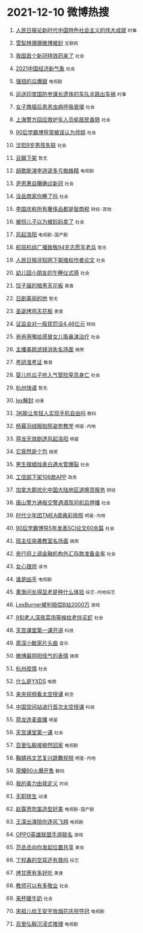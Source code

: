 # 2021-12-10 微博热搜 
1. [人民日报论新时代中国特色社会主义的伟大成就](https://m.weibo.cn/search?containerid=100103type%3D1%26t%3D10%26q%3D%23%E4%BA%BA%E6%B0%91%E6%97%A5%E6%8A%A5%E8%AE%BA%E6%96%B0%E6%97%B6%E4%BB%A3%E4%B8%AD%E5%9B%BD%E7%89%B9%E8%89%B2%E7%A4%BE%E4%BC%9A%E4%B8%BB%E4%B9%89%E7%9A%84%E4%BC%9F%E5%A4%A7%E6%88%90%E5%B0%B1%23&isnewpage=1&extparam=seat%3D1%26pos%3D0%26dgr%3D0%26c_type%3D51%26filter_type%3Drealtimehot%26cate%3D10103%26display_time%3D1639084264%26pre_seqid%3D1639084264053027460301&luicode=10000011&lfid=106003type%3D25%26t%3D3%26disable_hot%3D1%26filter_type%3Drealtimehot) `时事` 

2. [雪梨林珊珊微博被封](https://m.weibo.cn/search?containerid=100103type%3D1%26t%3D10%26q%3D%23%E9%9B%AA%E6%A2%A8%E6%9E%97%E7%8F%8A%E7%8F%8A%E5%BE%AE%E5%8D%9A%E8%A2%AB%E5%B0%81%23&isnewpage=1&extparam=seat%3D1%26filter_type%3Drealtimehot%26dgr%3D0%26cate%3D0%26pos%3D0%26realpos%3D1%26flag%3D0%26c_type%3D31%26display_time%3D1639084264%26pre_seqid%3D1639084264053027460301&luicode=10000011&lfid=106003type%3D25%26t%3D3%26disable_hot%3D1%26filter_type%3Drealtimehot) `互联网` 

3. [我国首个新冠特效药来了](https://m.weibo.cn/search?containerid=100103type%3D1%26t%3D10%26q%3D%23%E6%88%91%E5%9B%BD%E9%A6%96%E4%B8%AA%E6%96%B0%E5%86%A0%E7%89%B9%E6%95%88%E8%8D%AF%E6%9D%A5%E4%BA%86%23&isnewpage=1&extparam=seat%3D1%26filter_type%3Drealtimehot%26dgr%3D0%26cate%3D0%26pos%3D1%26realpos%3D2%26flag%3D0%26c_type%3D31%26display_time%3D1639084264%26pre_seqid%3D1639084264053027460301&luicode=10000011&lfid=106003type%3D25%26t%3D3%26disable_hot%3D1%26filter_type%3Drealtimehot) `社会` 

4. [2021中国经济新气象](https://m.weibo.cn/search?containerid=100103type%3D1%26t%3D10%26q%3D%232021%E4%B8%AD%E5%9B%BD%E7%BB%8F%E6%B5%8E%E6%96%B0%E6%B0%94%E8%B1%A1%23&isnewpage=1&extparam=seat%3D1%26filter_type%3Drealtimehot%26dgr%3D0%26cate%3D0%26pos%3D2%26realpos%3D3%26flag%3D0%26c_type%3D31%26display_time%3D1639084264%26pre_seqid%3D1639084264053027460301&luicode=10000011&lfid=106003type%3D25%26t%3D3%26disable_hot%3D1%26filter_type%3Drealtimehot) `社会` 

5. [强扭的瓜爆甜](https://m.weibo.cn/search?containerid=100103type%3D1%26t%3D10%26q%3D%23%E5%BC%BA%E6%89%AD%E7%9A%84%E7%93%9C%E7%88%86%E7%94%9C%23&isnewpage=1&extparam=seat%3D1%26filter_type%3Drealtimehot%26dgr%3D0%26cate%3D0%26pos%3D3%26realpos%3D4%26flag%3D256%26c_type%3D31%26display_time%3D1639084264%26pre_seqid%3D1639084264053027460301&luicode=10000011&lfid=106003type%3D25%26t%3D3%26disable_hot%3D1%26filter_type%3Drealtimehot) `电视剧` 

6. [运送印度国防参谋长遗体的车队半路出车祸](https://m.weibo.cn/search?containerid=100103type%3D1%26t%3D10%26q%3D%23%E8%BF%90%E9%80%81%E5%8D%B0%E5%BA%A6%E5%9B%BD%E9%98%B2%E5%8F%82%E8%B0%8B%E9%95%BF%E9%81%97%E4%BD%93%E7%9A%84%E8%BD%A6%E9%98%9F%E5%8D%8A%E8%B7%AF%E5%87%BA%E8%BD%A6%E7%A5%B8%23&isnewpage=1&extparam=seat%3D1%26filter_type%3Drealtimehot%26dgr%3D0%26cate%3D0%26pos%3D4%26realpos%3D5%26flag%3D0%26c_type%3D31%26display_time%3D1639084264%26pre_seqid%3D1639084264053027460301&luicode=10000011&lfid=106003type%3D25%26t%3D3%26disable_hot%3D1%26filter_type%3Drealtimehot) `时事` 

7. [女子撸猫后患恙虫病呼吸衰竭](https://m.weibo.cn/search?containerid=100103type%3D1%26t%3D10%26q%3D%23%E5%A5%B3%E5%AD%90%E6%92%B8%E7%8C%AB%E5%90%8E%E6%82%A3%E6%81%99%E8%99%AB%E7%97%85%E5%91%BC%E5%90%B8%E8%A1%B0%E7%AB%AD%23&isnewpage=1&extparam=seat%3D1%26filter_type%3Drealtimehot%26dgr%3D0%26cate%3D0%26pos%3D5%26realpos%3D6%26flag%3D0%26c_type%3D31%26display_time%3D1639084264%26pre_seqid%3D1639084264053027460301&luicode=10000011&lfid=106003type%3D25%26t%3D3%26disable_hot%3D1%26filter_type%3Drealtimehot) `社会` 

8. [上海警方回应救护车人员偷居民香肠](https://m.weibo.cn/search?containerid=100103type%3D1%26t%3D10%26q%3D%23%E4%B8%8A%E6%B5%B7%E8%AD%A6%E6%96%B9%E5%9B%9E%E5%BA%94%E6%95%91%E6%8A%A4%E8%BD%A6%E4%BA%BA%E5%91%98%E5%81%B7%E5%B1%85%E6%B0%91%E9%A6%99%E8%82%A0%23&isnewpage=1&extparam=seat%3D1%26filter_type%3Drealtimehot%26dgr%3D0%26cate%3D0%26pos%3D6%26realpos%3D7%26flag%3D0%26c_type%3D31%26display_time%3D1639084264%26pre_seqid%3D1639084264053027460301&luicode=10000011&lfid=106003type%3D25%26t%3D3%26disable_hot%3D1%26filter_type%3Drealtimehot) `社会` 

9. [90后学霸博导常被误认为师姐](https://m.weibo.cn/search?containerid=100103type%3D1%26t%3D10%26q%3D%2390%E5%90%8E%E5%AD%A6%E9%9C%B8%E5%8D%9A%E5%AF%BC%E5%B8%B8%E8%A2%AB%E8%AF%AF%E8%AE%A4%E4%B8%BA%E5%B8%88%E5%A7%90%23&isnewpage=1&extparam=seat%3D1%26filter_type%3Drealtimehot%26dgr%3D0%26cate%3D0%26pos%3D7%26realpos%3D8%26flag%3D0%26c_type%3D31%26display_time%3D1639084264%26pre_seqid%3D1639084264053027460301&luicode=10000011&lfid=106003type%3D25%26t%3D3%26disable_hot%3D1%26filter_type%3Drealtimehot) `社会` 

10. [沈阳9岁男孩失联](https://m.weibo.cn/search?containerid=100103type%3D1%26t%3D10%26q%3D%23%E6%B2%88%E9%98%B39%E5%B2%81%E7%94%B7%E5%AD%A9%E5%A4%B1%E8%81%94%23&isnewpage=1&extparam=seat%3D1%26filter_type%3Drealtimehot%26dgr%3D0%26cate%3D0%26pos%3D8%26realpos%3D9%26flag%3D0%26c_type%3D31%26display_time%3D1639084264%26pre_seqid%3D1639084264053027460301&luicode=10000011&lfid=106003type%3D25%26t%3D3%26disable_hot%3D1%26filter_type%3Drealtimehot) `社会` 

11. [豆瓣下架](https://m.weibo.cn/search?containerid=100103type%3D1%26t%3D10%26q%3D%E8%B1%86%E7%93%A3%E4%B8%8B%E6%9E%B6&isnewpage=1&extparam=seat%3D1%26filter_type%3Drealtimehot%26dgr%3D0%26cate%3D0%26pos%3D9%26realpos%3D10%26flag%3D2%26c_type%3D31%26display_time%3D1639084264%26pre_seqid%3D1639084264053027460301&luicode=10000011&lfid=106003type%3D25%26t%3D3%26disable_hot%3D1%26filter_type%3Drealtimehot) `暂无` 

12. [胡歌能演李逍遥多亏蜘蛛精](https://m.weibo.cn/search?containerid=100103type%3D1%26t%3D10%26q%3D%23%E8%83%A1%E6%AD%8C%E8%83%BD%E6%BC%94%E6%9D%8E%E9%80%8D%E9%81%A5%E5%A4%9A%E4%BA%8F%E8%9C%98%E8%9B%9B%E7%B2%BE%23&isnewpage=1&extparam=seat%3D1%26filter_type%3Drealtimehot%26dgr%3D0%26cate%3D0%26pos%3D10%26realpos%3D11%26flag%3D1024%26c_type%3D31%26display_time%3D1639084264%26pre_seqid%3D1639084264053027460301&luicode=10000011&lfid=106003type%3D25%26t%3D3%26disable_hot%3D1%26filter_type%3Drealtimehot) `电视剧` 

13. [尹恩惠自曝确诊新冠](https://m.weibo.cn/search?containerid=100103type%3D1%26t%3D10%26q%3D%23%E5%B0%B9%E6%81%A9%E6%83%A0%E8%87%AA%E6%9B%9D%E7%A1%AE%E8%AF%8A%E6%96%B0%E5%86%A0%23&isnewpage=1&extparam=seat%3D1%26filter_type%3Drealtimehot%26dgr%3D0%26cate%3D0%26pos%3D11%26realpos%3D12%26flag%3D0%26c_type%3D31%26display_time%3D1639084264%26pre_seqid%3D1639084264053027460301&luicode=10000011&lfid=106003type%3D25%26t%3D3%26disable_hot%3D1%26filter_type%3Drealtimehot) `社会` 

14. [没品商家你睡了吗](https://m.weibo.cn/search?containerid=100103type%3D1%26t%3D10%26q%3D%23%E6%B2%A1%E5%93%81%E5%95%86%E5%AE%B6%E4%BD%A0%E7%9D%A1%E4%BA%86%E5%90%97%23&isnewpage=1&extparam=seat%3D1%26filter_type%3Drealtimehot%26dgr%3D0%26cate%3D0%26pos%3D12%26realpos%3D13%26flag%3D0%26c_type%3D31%26display_time%3D1639084264%26pre_seqid%3D1639084264053027460301&luicode=10000011&lfid=106003type%3D25%26t%3D3%26disable_hot%3D1%26filter_type%3Drealtimehot) `社会` 

15. [李国庆称所有奢侈品都是智商税](https://m.weibo.cn/search?containerid=100103type%3D1%26t%3D10%26q%3D%23%E6%9D%8E%E5%9B%BD%E5%BA%86%E7%A7%B0%E6%89%80%E6%9C%89%E5%A5%A2%E4%BE%88%E5%93%81%E9%83%BD%E6%98%AF%E6%99%BA%E5%95%86%E7%A8%8E%23&isnewpage=1&extparam=seat%3D1%26filter_type%3Drealtimehot%26dgr%3D0%26cate%3D0%26pos%3D13%26realpos%3D14%26flag%3D0%26c_type%3D31%26display_time%3D1639084264%26pre_seqid%3D1639084264053027460301&luicode=10000011&lfid=106003type%3D25%26t%3D3%26disable_hot%3D1%26filter_type%3Drealtimehot) `财经-其他` 

16. [被拐儿子以为被妈妈卖了](https://m.weibo.cn/search?containerid=100103type%3D1%26t%3D10%26q%3D%23%E8%A2%AB%E6%8B%90%E5%84%BF%E5%AD%90%E4%BB%A5%E4%B8%BA%E8%A2%AB%E5%A6%88%E5%A6%88%E5%8D%96%E4%BA%86%23&isnewpage=1&extparam=seat%3D1%26filter_type%3Drealtimehot%26dgr%3D0%26cate%3D0%26pos%3D14%26realpos%3D15%26flag%3D0%26c_type%3D31%26display_time%3D1639084264%26pre_seqid%3D1639084264053027460301&luicode=10000011&lfid=106003type%3D25%26t%3D3%26disable_hot%3D1%26filter_type%3Drealtimehot) `社会` 

17. [风起洛阳](https://m.weibo.cn/search?containerid=100103type%3D1%26t%3D10%26q%3D%E9%A3%8E%E8%B5%B7%E6%B4%9B%E9%98%B3&isnewpage=1&extparam=seat%3D1%26filter_type%3Drealtimehot%26dgr%3D0%26cate%3D0%26pos%3D15%26realpos%3D16%26flag%3D256%26c_type%3D31%26display_time%3D1639084264%26pre_seqid%3D1639084264053027460301&luicode=10000011&lfid=106003type%3D25%26t%3D3%26disable_hot%3D1%26filter_type%3Drealtimehot) `电视剧-国产剧` 

18. [航班机组广播致敬94岁志愿军老兵](https://m.weibo.cn/search?containerid=100103type%3D1%26t%3D10%26q%3D%23%E8%88%AA%E7%8F%AD%E6%9C%BA%E7%BB%84%E5%B9%BF%E6%92%AD%E8%87%B4%E6%95%AC94%E5%B2%81%E5%BF%97%E6%84%BF%E5%86%9B%E8%80%81%E5%85%B5%23&isnewpage=1&extparam=seat%3D1%26filter_type%3Drealtimehot%26dgr%3D0%26cate%3D0%26pos%3D16%26realpos%3D17%26flag%3D0%26c_type%3D31%26display_time%3D1639084264%26pre_seqid%3D1639084264053027460301&luicode=10000011&lfid=106003type%3D25%26t%3D3%26disable_hot%3D1%26filter_type%3Drealtimehot) `暂无` 

19. [人民日报评知网下架维权作者论文](https://m.weibo.cn/search?containerid=100103type%3D1%26t%3D10%26q%3D%23%E4%BA%BA%E6%B0%91%E6%97%A5%E6%8A%A5%E8%AF%84%E7%9F%A5%E7%BD%91%E4%B8%8B%E6%9E%B6%E7%BB%B4%E6%9D%83%E4%BD%9C%E8%80%85%E8%AE%BA%E6%96%87%23&isnewpage=1&extparam=seat%3D1%26filter_type%3Drealtimehot%26dgr%3D0%26cate%3D0%26pos%3D17%26realpos%3D18%26flag%3D0%26c_type%3D31%26display_time%3D1639084264%26pre_seqid%3D1639084264053027460301&luicode=10000011&lfid=106003type%3D25%26t%3D3%26disable_hot%3D1%26filter_type%3Drealtimehot) `社会` 

20. [幼儿园小朋友的午睡仪式感](https://m.weibo.cn/search?containerid=100103type%3D1%26t%3D10%26q%3D%23%E5%B9%BC%E5%84%BF%E5%9B%AD%E5%B0%8F%E6%9C%8B%E5%8F%8B%E7%9A%84%E5%8D%88%E7%9D%A1%E4%BB%AA%E5%BC%8F%E6%84%9F%23&isnewpage=1&extparam=seat%3D1%26filter_type%3Drealtimehot%26dgr%3D0%26cate%3D0%26pos%3D18%26realpos%3D19%26flag%3D0%26c_type%3D31%26display_time%3D1639084264%26pre_seqid%3D1639084264053027460301&luicode=10000011&lfid=106003type%3D25%26t%3D3%26disable_hot%3D1%26filter_type%3Drealtimehot) `社会` 

21. [饺子届的暗黑天花板](https://m.weibo.cn/search?containerid=100103type%3D1%26t%3D10%26q%3D%23%E9%A5%BA%E5%AD%90%E5%B1%8A%E7%9A%84%E6%9A%97%E9%BB%91%E5%A4%A9%E8%8A%B1%E6%9D%BF%23&isnewpage=1&extparam=seat%3D1%26filter_type%3Drealtimehot%26dgr%3D0%26cate%3D0%26pos%3D19%26realpos%3D20%26flag%3D0%26c_type%3D31%26display_time%3D1639084264%26pre_seqid%3D1639084264053027460301&luicode=10000011&lfid=106003type%3D25%26t%3D3%26disable_hot%3D1%26filter_type%3Drealtimehot) `美食` 

22. [日剧美丽的他](https://m.weibo.cn/search?containerid=100103type%3D1%26t%3D10%26q%3D%23%E6%97%A5%E5%89%A7%E7%BE%8E%E4%B8%BD%E7%9A%84%E4%BB%96%23&isnewpage=1&extparam=seat%3D1%26filter_type%3Drealtimehot%26dgr%3D0%26cate%3D0%26pos%3D20%26realpos%3D21%26flag%3D256%26c_type%3D31%26display_time%3D1639084264%26pre_seqid%3D1639084264053027460301&luicode=10000011&lfid=106003type%3D25%26t%3D3%26disable_hot%3D1%26filter_type%3Drealtimehot) `暂无` 

23. [圣诞烤鸡天花板](https://m.weibo.cn/search?containerid=100103type%3D1%26t%3D10%26q%3D%23%E5%9C%A3%E8%AF%9E%E7%83%A4%E9%B8%A1%E5%A4%A9%E8%8A%B1%E6%9D%BF%23&isnewpage=1&extparam=seat%3D1%26filter_type%3Drealtimehot%26dgr%3D0%26cate%3D0%26pos%3D21%26realpos%3D22%26flag%3D1%26c_type%3D31%26display_time%3D1639084264%26pre_seqid%3D1639084264053027460301&luicode=10000011&lfid=106003type%3D25%26t%3D3%26disable_hot%3D1%26filter_type%3Drealtimehot) `美食` 

24. [证监会对一股民罚没4.46亿元](https://m.weibo.cn/search?containerid=100103type%3D1%26t%3D10%26q%3D%23%E8%AF%81%E7%9B%91%E4%BC%9A%E5%AF%B9%E4%B8%80%E8%82%A1%E6%B0%91%E7%BD%9A%E6%B2%A14.46%E4%BA%BF%E5%85%83%23&isnewpage=1&extparam=seat%3D1%26filter_type%3Drealtimehot%26dgr%3D0%26cate%3D0%26pos%3D22%26realpos%3D23%26flag%3D0%26c_type%3D31%26display_time%3D1639084264%26pre_seqid%3D1639084264053027460301&luicode=10000011&lfid=106003type%3D25%26t%3D3%26disable_hot%3D1%26filter_type%3Drealtimehot) `财经` 

25. [爸爸用嘴给感冒女儿吸鼻涕治疗](https://m.weibo.cn/search?containerid=100103type%3D1%26t%3D10%26q%3D%23%E7%88%B8%E7%88%B8%E7%94%A8%E5%98%B4%E7%BB%99%E6%84%9F%E5%86%92%E5%A5%B3%E5%84%BF%E5%90%B8%E9%BC%BB%E6%B6%95%E6%B2%BB%E7%96%97%23&isnewpage=1&extparam=seat%3D1%26filter_type%3Drealtimehot%26dgr%3D0%26cate%3D0%26pos%3D23%26realpos%3D24%26flag%3D0%26c_type%3D31%26display_time%3D1639084264%26pre_seqid%3D1639084264053027460301&luicode=10000011&lfid=106003type%3D25%26t%3D3%26disable_hot%3D1%26filter_type%3Drealtimehot) `社会` 

26. [主播美颜滤镜消失名场面](https://m.weibo.cn/search?containerid=100103type%3D1%26t%3D10%26q%3D%23%E4%B8%BB%E6%92%AD%E7%BE%8E%E9%A2%9C%E6%BB%A4%E9%95%9C%E6%B6%88%E5%A4%B1%E5%90%8D%E5%9C%BA%E9%9D%A2%23&isnewpage=1&extparam=seat%3D1%26filter_type%3Drealtimehot%26dgr%3D0%26cate%3D0%26pos%3D24%26realpos%3D25%26flag%3D0%26c_type%3D31%26display_time%3D1639084264%26pre_seqid%3D1639084264053027460301&luicode=10000011&lfid=106003type%3D25%26t%3D3%26disable_hot%3D1%26filter_type%3Drealtimehot) `搞笑` 

27. [考研准考证](https://m.weibo.cn/search?containerid=100103type%3D1%26t%3D10%26q%3D%23%E8%80%83%E7%A0%94%E5%87%86%E8%80%83%E8%AF%81%23&isnewpage=1&extparam=seat%3D1%26filter_type%3Drealtimehot%26dgr%3D0%26cate%3D0%26pos%3D25%26realpos%3D26%26flag%3D0%26c_type%3D31%26display_time%3D1639084264%26pre_seqid%3D1639084264053027460301&luicode=10000011&lfid=106003type%3D25%26t%3D3%26disable_hot%3D1%26filter_type%3Drealtimehot) `教育` 

28. [婴儿吃瓜子呛入气管险窒息身亡](https://m.weibo.cn/search?containerid=100103type%3D1%26t%3D10%26q%3D%23%E5%A9%B4%E5%84%BF%E5%90%83%E7%93%9C%E5%AD%90%E5%91%9B%E5%85%A5%E6%B0%94%E7%AE%A1%E9%99%A9%E7%AA%92%E6%81%AF%E8%BA%AB%E4%BA%A1%23&isnewpage=1&extparam=seat%3D1%26filter_type%3Drealtimehot%26dgr%3D0%26cate%3D0%26pos%3D26%26realpos%3D27%26flag%3D0%26c_type%3D31%26display_time%3D1639084264%26pre_seqid%3D1639084264053027460301&luicode=10000011&lfid=106003type%3D25%26t%3D3%26disable_hot%3D1%26filter_type%3Drealtimehot) `社会` 

29. [杭州快递](https://m.weibo.cn/search?containerid=100103type%3D1%26t%3D10%26q%3D%E6%9D%AD%E5%B7%9E%E5%BF%AB%E9%80%92&isnewpage=1&extparam=seat%3D1%26filter_type%3Drealtimehot%26dgr%3D0%26cate%3D0%26pos%3D27%26realpos%3D28%26flag%3D0%26c_type%3D31%26display_time%3D1639084264%26pre_seqid%3D1639084264053027460301&luicode=10000011&lfid=106003type%3D25%26t%3D3%26disable_hot%3D1%26filter_type%3Drealtimehot) `暂无` 

30. [lex解封](https://m.weibo.cn/search?containerid=100103type%3D1%26t%3D10%26q%3D%23lex%E8%A7%A3%E5%B0%81%23&isnewpage=1&extparam=seat%3D1%26filter_type%3Drealtimehot%26dgr%3D0%26cate%3D0%26pos%3D28%26realpos%3D29%26flag%3D0%26c_type%3D31%26display_time%3D1639084264%26pre_seqid%3D1639084264053027460301&luicode=10000011&lfid=106003type%3D25%26t%3D3%26disable_hot%3D1%26filter_type%3Drealtimehot) `动漫` 

31. [3K能让年轻人实现手机自由吗](https://m.weibo.cn/search?containerid=100103type%3D1%26t%3D10%26q%3D%233K%E8%83%BD%E8%AE%A9%E5%B9%B4%E8%BD%BB%E4%BA%BA%E5%AE%9E%E7%8E%B0%E6%89%8B%E6%9C%BA%E8%87%AA%E7%94%B1%E5%90%97%23&isnewpage=1&extparam=seat%3D1%26filter_type%3Drealtimehot%26dgr%3D0%26cate%3D0%26pos%3D29%26realpos%3D30%26flag%3D0%26c_type%3D31%26display_time%3D1639084264%26pre_seqid%3D1639084264053027460301&luicode=10000011&lfid=106003type%3D25%26t%3D3%26disable_hot%3D1%26filter_type%3Drealtimehot) `数码` 

32. [杨幂羽绒服拍照姿势教学](https://m.weibo.cn/search?containerid=100103type%3D1%26t%3D10%26q%3D%23%E6%9D%A8%E5%B9%82%E7%BE%BD%E7%BB%92%E6%9C%8D%E6%8B%8D%E7%85%A7%E5%A7%BF%E5%8A%BF%E6%95%99%E5%AD%A6%23&isnewpage=1&extparam=seat%3D1%26filter_type%3Drealtimehot%26dgr%3D0%26cate%3D0%26pos%3D30%26realpos%3D31%26flag%3D0%26c_type%3D31%26display_time%3D1639084264%26pre_seqid%3D1639084264053027460301&luicode=10000011&lfid=106003type%3D25%26t%3D3%26disable_hot%3D1%26filter_type%3Drealtimehot) `明星-内地` 

33. [蒋龙无效剧透风起洛阳](https://m.weibo.cn/search?containerid=100103type%3D1%26t%3D10%26q%3D%23%E8%92%8B%E9%BE%99%E6%97%A0%E6%95%88%E5%89%A7%E9%80%8F%E9%A3%8E%E8%B5%B7%E6%B4%9B%E9%98%B3%23&isnewpage=1&extparam=seat%3D1%26filter_type%3Drealtimehot%26dgr%3D0%26cate%3D0%26pos%3D31%26realpos%3D32%26flag%3D256%26c_type%3D31%26display_time%3D1639084264%26pre_seqid%3D1639084264053027460301&luicode=10000011&lfid=106003type%3D25%26t%3D3%26disable_hot%3D1%26filter_type%3Drealtimehot) `明星` 

34. [它竟然是个包](https://m.weibo.cn/search?containerid=100103type%3D1%26t%3D10%26q%3D%23%E5%AE%83%E7%AB%9F%E7%84%B6%E6%98%AF%E4%B8%AA%E5%8C%85%23&isnewpage=1&extparam=seat%3D1%26filter_type%3Drealtimehot%26dgr%3D0%26cate%3D0%26pos%3D32%26realpos%3D33%26flag%3D0%26c_type%3D31%26display_time%3D1639084264%26pre_seqid%3D1639084264053027460301&luicode=10000011&lfid=106003type%3D25%26t%3D3%26disable_hot%3D1%26filter_type%3Drealtimehot) `搞笑` 

35. [男生摆蜡烛表白遇水管爆裂](https://m.weibo.cn/search?containerid=100103type%3D1%26t%3D10%26q%3D%23%E7%94%B7%E7%94%9F%E6%91%86%E8%9C%A1%E7%83%9B%E8%A1%A8%E7%99%BD%E9%81%87%E6%B0%B4%E7%AE%A1%E7%88%86%E8%A3%82%23&isnewpage=1&extparam=seat%3D1%26filter_type%3Drealtimehot%26dgr%3D0%26cate%3D0%26pos%3D33%26realpos%3D34%26flag%3D0%26c_type%3D31%26display_time%3D1639084264%26pre_seqid%3D1639084264053027460301&luicode=10000011&lfid=106003type%3D25%26t%3D3%26disable_hot%3D1%26filter_type%3Drealtimehot) `社会` 

36. [工信部下架106款APP](https://m.weibo.cn/search?containerid=100103type%3D1%26t%3D10%26q%3D%23%E5%B7%A5%E4%BF%A1%E9%83%A8%E4%B8%8B%E6%9E%B6106%E6%AC%BEAPP%23&isnewpage=1&extparam=seat%3D1%26filter_type%3Drealtimehot%26dgr%3D0%26cate%3D0%26pos%3D34%26realpos%3D35%26flag%3D0%26c_type%3D31%26display_time%3D1639084264%26pre_seqid%3D1639084264053027460301&luicode=10000011&lfid=106003type%3D25%26t%3D3%26disable_hot%3D1%26filter_type%3Drealtimehot) `政务` 

37. [加拿大鹅优化中国大陆地区退换货服务](https://m.weibo.cn/search?containerid=100103type%3D1%26t%3D10%26q%3D%23%E5%8A%A0%E6%8B%BF%E5%A4%A7%E9%B9%85%E4%BC%98%E5%8C%96%E4%B8%AD%E5%9B%BD%E5%A4%A7%E9%99%86%E5%9C%B0%E5%8C%BA%E9%80%80%E6%8D%A2%E8%B4%A7%E6%9C%8D%E5%8A%A1%23&isnewpage=1&extparam=seat%3D1%26filter_type%3Drealtimehot%26dgr%3D0%26cate%3D0%26pos%3D35%26realpos%3D36%26flag%3D0%26c_type%3D31%26display_time%3D1639084264%26pre_seqid%3D1639084264053027460301&luicode=10000011&lfid=106003type%3D25%26t%3D3%26disable_hot%3D1%26filter_type%3Drealtimehot) `财经` 

38. [唐山警方通报交警遇酒驾司机后停播](https://m.weibo.cn/search?containerid=100103type%3D1%26t%3D10%26q%3D%23%E5%94%90%E5%B1%B1%E8%AD%A6%E6%96%B9%E9%80%9A%E6%8A%A5%E4%BA%A4%E8%AD%A6%E9%81%87%E9%85%92%E9%A9%BE%E5%8F%B8%E6%9C%BA%E5%90%8E%E5%81%9C%E6%92%AD%23&isnewpage=1&extparam=seat%3D1%26filter_type%3Drealtimehot%26dgr%3D0%26cate%3D0%26pos%3D36%26realpos%3D37%26flag%3D0%26c_type%3D31%26display_time%3D1639084264%26pre_seqid%3D1639084264053027460301&luicode=10000011&lfid=106003type%3D25%26t%3D3%26disable_hot%3D1%26filter_type%3Drealtimehot) `社会` 

39. [时代少年团TMEA盛典彩排照](https://m.weibo.cn/search?containerid=100103type%3D1%26t%3D10%26q%3D%23%E6%97%B6%E4%BB%A3%E5%B0%91%E5%B9%B4%E5%9B%A2TMEA%E7%9B%9B%E5%85%B8%E5%BD%A9%E6%8E%92%E7%85%A7%23&isnewpage=1&extparam=seat%3D1%26filter_type%3Drealtimehot%26dgr%3D0%26cate%3D0%26pos%3D37%26realpos%3D38%26flag%3D0%26c_type%3D31%26display_time%3D1639084264%26pre_seqid%3D1639084264053027460301&luicode=10000011&lfid=106003type%3D25%26t%3D3%26disable_hot%3D1%26filter_type%3Drealtimehot) `明星-内地` 

40. [90后学霸博导5年发表SCI论文60余篇](https://m.weibo.cn/search?containerid=100103type%3D1%26t%3D10%26q%3D%2390%E5%90%8E%E5%AD%A6%E9%9C%B8%E5%8D%9A%E5%AF%BC5%E5%B9%B4%E5%8F%91%E8%A1%A8SCI%E8%AE%BA%E6%96%8760%E4%BD%99%E7%AF%87%23&isnewpage=1&extparam=seat%3D1%26filter_type%3Drealtimehot%26dgr%3D0%26cate%3D0%26pos%3D38%26realpos%3D39%26flag%3D0%26c_type%3D31%26display_time%3D1639084264%26pre_seqid%3D1639084264053027460301&luicode=10000011&lfid=106003type%3D25%26t%3D3%26disable_hot%3D1%26filter_type%3Drealtimehot) `社会` 

41. [班主任突袭教室名场面](https://m.weibo.cn/search?containerid=100103type%3D1%26t%3D10%26q%3D%23%E7%8F%AD%E4%B8%BB%E4%BB%BB%E7%AA%81%E8%A2%AD%E6%95%99%E5%AE%A4%E5%90%8D%E5%9C%BA%E9%9D%A2%23&isnewpage=1&extparam=seat%3D1%26filter_type%3Drealtimehot%26dgr%3D0%26cate%3D0%26pos%3D39%26realpos%3D40%26flag%3D0%26c_type%3D31%26display_time%3D1639084264%26pre_seqid%3D1639084264053027460301&luicode=10000011&lfid=106003type%3D25%26t%3D3%26disable_hot%3D1%26filter_type%3Drealtimehot) `搞笑` 

42. [央行将上调金融机构外汇存款准备金率](https://m.weibo.cn/search?containerid=100103type%3D1%26t%3D10%26q%3D%23%E5%A4%AE%E8%A1%8C%E5%B0%86%E4%B8%8A%E8%B0%83%E9%87%91%E8%9E%8D%E6%9C%BA%E6%9E%84%E5%A4%96%E6%B1%87%E5%AD%98%E6%AC%BE%E5%87%86%E5%A4%87%E9%87%91%E7%8E%87%23&isnewpage=1&extparam=seat%3D1%26filter_type%3Drealtimehot%26dgr%3D0%26cate%3D0%26pos%3D40%26realpos%3D41%26flag%3D0%26c_type%3D31%26display_time%3D1639084264%26pre_seqid%3D1639084264053027460301&luicode=10000011&lfid=106003type%3D25%26t%3D3%26disable_hot%3D1%26filter_type%3Drealtimehot) `社会` 

43. [女心理师](https://m.weibo.cn/search?containerid=100103type%3D1%26t%3D10%26q%3D%E5%A5%B3%E5%BF%83%E7%90%86%E5%B8%88&isnewpage=1&extparam=seat%3D1%26filter_type%3Drealtimehot%26dgr%3D0%26cate%3D0%26pos%3D41%26realpos%3D42%26flag%3D256%26c_type%3D31%26display_time%3D1639084264%26pre_seqid%3D1639084264053027460301&luicode=10000011&lfid=106003type%3D25%26t%3D3%26disable_hot%3D1%26filter_type%3Drealtimehot) `读书` 

44. [谁是凶手](https://m.weibo.cn/search?containerid=100103type%3D1%26t%3D10%26q%3D%E8%B0%81%E6%98%AF%E5%87%B6%E6%89%8B&isnewpage=1&extparam=seat%3D1%26filter_type%3Drealtimehot%26dgr%3D0%26cate%3D0%26pos%3D42%26realpos%3D43%26flag%3D256%26c_type%3D31%26display_time%3D1639084264%26pre_seqid%3D1639084264053027460301&luicode=10000011&lfid=106003type%3D25%26t%3D3%26disable_hot%3D1%26filter_type%3Drealtimehot) `电视剧` 

45. [黄渤问长得显老是种什么体验](https://m.weibo.cn/search?containerid=100103type%3D1%26t%3D10%26q%3D%23%E9%BB%84%E6%B8%A4%E9%97%AE%E9%95%BF%E5%BE%97%E6%98%BE%E8%80%81%E6%98%AF%E7%A7%8D%E4%BB%80%E4%B9%88%E4%BD%93%E9%AA%8C%23&isnewpage=1&extparam=seat%3D1%26filter_type%3Drealtimehot%26dgr%3D0%26cate%3D0%26pos%3D43%26realpos%3D44%26flag%3D1024%26c_type%3D31%26display_time%3D1639084264%26pre_seqid%3D1639084264053027460301&luicode=10000011&lfid=106003type%3D25%26t%3D3%26disable_hot%3D1%26filter_type%3Drealtimehot) `综艺-内地综艺` 

46. [LexBurner被判赔偿B站2000万](https://m.weibo.cn/search?containerid=100103type%3D1%26t%3D10%26q%3D%23LexBurner%E8%A2%AB%E5%88%A4%E8%B5%94%E5%81%BFB%E7%AB%992000%E4%B8%87%23&isnewpage=1&extparam=seat%3D1%26filter_type%3Drealtimehot%26dgr%3D0%26cate%3D0%26pos%3D44%26realpos%3D45%26flag%3D0%26c_type%3D31%26display_time%3D1639084264%26pre_seqid%3D1639084264053027460301&luicode=10000011&lfid=106003type%3D25%26t%3D3%26disable_hot%3D1%26filter_type%3Drealtimehot) `游戏` 

47. [9旬老人深夜菜场等候给老伴买虾](https://m.weibo.cn/search?containerid=100103type%3D1%26t%3D10%26q%3D%239%E6%97%AC%E8%80%81%E4%BA%BA%E6%B7%B1%E5%A4%9C%E8%8F%9C%E5%9C%BA%E7%AD%89%E5%80%99%E7%BB%99%E8%80%81%E4%BC%B4%E4%B9%B0%E8%99%BE%23&isnewpage=1&extparam=seat%3D1%26filter_type%3Drealtimehot%26dgr%3D0%26cate%3D0%26pos%3D45%26realpos%3D46%26flag%3D0%26c_type%3D31%26display_time%3D1639084264%26pre_seqid%3D1639084264053027460301&luicode=10000011&lfid=106003type%3D25%26t%3D3%26disable_hot%3D1%26filter_type%3Drealtimehot) `社会` 

48. [天宫课堂第一课开讲](https://m.weibo.cn/search?containerid=100103type%3D1%26t%3D10%26q%3D%23%E5%A4%A9%E5%AE%AB%E8%AF%BE%E5%A0%82%E7%AC%AC%E4%B8%80%E8%AF%BE%E5%BC%80%E8%AE%B2%23&isnewpage=1&extparam=seat%3D1%26filter_type%3Drealtimehot%26dgr%3D0%26cate%3D0%26pos%3D46%26realpos%3D47%26flag%3D0%26c_type%3D31%26display_time%3D1639084264%26pre_seqid%3D1639084264053027460301&luicode=10000011&lfid=106003type%3D25%26t%3D3%26disable_hot%3D1%26filter_type%3Drealtimehot) `科技` 

49. [周深小敏家片头曲](https://m.weibo.cn/search?containerid=100103type%3D1%26t%3D10%26q%3D%23%E5%91%A8%E6%B7%B1%E5%B0%8F%E6%95%8F%E5%AE%B6%E7%89%87%E5%A4%B4%E6%9B%B2%23&isnewpage=1&extparam=seat%3D1%26filter_type%3Drealtimehot%26dgr%3D0%26cate%3D0%26pos%3D47%26realpos%3D48%26flag%3D2304%26c_type%3D31%26display_time%3D1639084264%26pre_seqid%3D1639084264053027460301&luicode=10000011&lfid=106003type%3D25%26t%3D3%26disable_hot%3D1%26filter_type%3Drealtimehot) `音乐` 

50. [微博最阴阳怪气的表情](https://m.weibo.cn/search?containerid=100103type%3D1%26t%3D10%26q%3D%23%E5%BE%AE%E5%8D%9A%E6%9C%80%E9%98%B4%E9%98%B3%E6%80%AA%E6%B0%94%E7%9A%84%E8%A1%A8%E6%83%85%23&isnewpage=1&extparam=seat%3D1%26filter_type%3Drealtimehot%26dgr%3D0%26cate%3D0%26pos%3D48%26realpos%3D49%26flag%3D0%26c_type%3D31%26display_time%3D1639084264%26pre_seqid%3D1639084264053027460301&luicode=10000011&lfid=106003type%3D25%26t%3D3%26disable_hot%3D1%26filter_type%3Drealtimehot) `搞笑` 

51. [杭州疫情](https://m.weibo.cn/search?containerid=100103type%3D1%26t%3D10%26q%3D%E6%9D%AD%E5%B7%9E%E7%96%AB%E6%83%85&isnewpage=1&extparam=seat%3D1%26filter_type%3Drealtimehot%26dgr%3D0%26cate%3D0%26pos%3D49%26realpos%3D50%26flag%3D0%26c_type%3D31%26display_time%3D1639084264%26pre_seqid%3D1639084264053027460301&luicode=10000011&lfid=106003type%3D25%26t%3D3%26disable_hot%3D1%26filter_type%3Drealtimehot) `社会` 

52. [什么是YXDS](https://m.weibo.cn/search?containerid=100103type%3D1%26t%3D10%26q%3D%23%E4%BB%80%E4%B9%88%E6%98%AFYXDS%23&isnewpage=1&extparam=seat%3D1%26filter_type%3Drealtimehot%26dgr%3D0%26cate%3D0%26topic_ad%3D1%26pos%3D3%26c_type%3D31%26adid%3D141362%26display_time%3D1639080817%26pre_seqid%3D163908061219892808001&luicode=10000011&lfid=106003type%3D25%26t%3D3%26disable_hot%3D1%26filter_type%3Drealtimehot) `电商` 

53. [来央视频看太空授课](https://m.weibo.cn/search?containerid=100103type%3D1%26t%3D10%26q%3D%23%E6%9D%A5%E5%A4%AE%E8%A7%86%E9%A2%91%E7%9C%8B%E5%A4%AA%E7%A9%BA%E6%8E%88%E8%AF%BE%23&isnewpage=1&extparam=seat%3D1%26filter_type%3Drealtimehot%26dgr%3D0%26cate%3D0%26pos%3D32%26realpos%3D32%26flag%3D0%26c_type%3D31%26display_time%3D1639080817%26pre_seqid%3D163908061219892808001&luicode=10000011&lfid=106003type%3D25%26t%3D3%26disable_hot%3D1%26filter_type%3Drealtimehot) `航空` 

54. [中国空间站进行首次太空授课](https://m.weibo.cn/search?containerid=100103type%3D1%26t%3D10%26q%3D%23%E4%B8%AD%E5%9B%BD%E7%A9%BA%E9%97%B4%E7%AB%99%E8%BF%9B%E8%A1%8C%E9%A6%96%E6%AC%A1%E5%A4%AA%E7%A9%BA%E6%8E%88%E8%AF%BE%23&isnewpage=1&extparam=seat%3D1%26filter_type%3Drealtimehot%26dgr%3D0%26cate%3D0%26pos%3D43%26realpos%3D43%26flag%3D0%26c_type%3D31%26display_time%3D1639080817%26pre_seqid%3D163908061219892808001&luicode=10000011&lfid=106003type%3D25%26t%3D3%26disable_hot%3D1%26filter_type%3Drealtimehot) `科技` 

55. [蒋龙连麦直播](https://m.weibo.cn/search?containerid=100103type%3D1%26t%3D10%26q%3D%23%E8%92%8B%E9%BE%99%E8%BF%9E%E9%BA%A6%E7%9B%B4%E6%92%AD%23&isnewpage=1&extparam=seat%3D1%26filter_type%3Drealtimehot%26dgr%3D0%26cate%3D0%26pos%3D46%26realpos%3D46%26flag%3D1%26c_type%3D31%26display_time%3D1639080817%26pre_seqid%3D163908061219892808001&luicode=10000011&lfid=106003type%3D25%26t%3D3%26disable_hot%3D1%26filter_type%3Drealtimehot) `明星` 

56. [天宫课堂第一课](https://m.weibo.cn/search?containerid=100103type%3D1%26t%3D10%26q%3D%23%E5%A4%A9%E5%AE%AB%E8%AF%BE%E5%A0%82%E7%AC%AC%E4%B8%80%E8%AF%BE%23&isnewpage=1&extparam=seat%3D1%26filter_type%3Drealtimehot%26dgr%3D0%26cate%3D0%26pos%3D48%26realpos%3D48%26flag%3D0%26c_type%3D31%26display_time%3D1639080817%26pre_seqid%3D163908061219892808001&luicode=10000011&lfid=106003type%3D25%26t%3D3%26disable_hot%3D1%26filter_type%3Drealtimehot) `社会` 

57. [百里弘毅接柳然回家](https://m.weibo.cn/search?containerid=100103type%3D1%26t%3D10%26q%3D%23%E7%99%BE%E9%87%8C%E5%BC%98%E6%AF%85%E6%8E%A5%E6%9F%B3%E7%84%B6%E5%9B%9E%E5%AE%B6%23&isnewpage=1&extparam=seat%3D1%26filter_type%3Drealtimehot%26dgr%3D0%26cate%3D0%26pos%3D49%26realpos%3D49%26flag%3D256%26c_type%3D31%26display_time%3D1639080817%26pre_seqid%3D163908061219892808001&luicode=10000011&lfid=106003type%3D25%26t%3D3%26disable_hot%3D1%26filter_type%3Drealtimehot) `电视剧` 

58. [鞠婧祎文艺复兴跳舞视频](https://m.weibo.cn/search?containerid=100103type%3D1%26t%3D10%26q%3D%23%E9%9E%A0%E5%A9%A7%E7%A5%8E%E6%96%87%E8%89%BA%E5%A4%8D%E5%85%B4%E8%B7%B3%E8%88%9E%E8%A7%86%E9%A2%91%23&isnewpage=1&extparam=seat%3D1%26filter_type%3Drealtimehot%26dgr%3D0%26cate%3D0%26pos%3D50%26realpos%3D50%26flag%3D0%26c_type%3D31%26display_time%3D1639080817%26pre_seqid%3D163908061219892808001&luicode=10000011&lfid=106003type%3D25%26t%3D3%26disable_hot%3D1%26filter_type%3Drealtimehot) `明星-内地` 

59. [荣耀60火爆开售](https://m.weibo.cn/search?containerid=100103type%3D1%26t%3D10%26q%3D%23%E8%8D%A3%E8%80%8060%E7%81%AB%E7%88%86%E5%BC%80%E5%94%AE%23&isnewpage=1&extparam=seat%3D1%26filter_type%3Drealtimehot%26dgr%3D0%26cate%3D0%26topic_ad%3D1%26pos%3D3%26c_type%3D31%26adid%3D141220%26display_time%3D1639077024%26pre_seqid%3D1639077024754038140349&luicode=10000011&lfid=106003type%3D25%26t%3D3%26disable_hot%3D1%26filter_type%3Drealtimehot) `数码` 

60. [我的美力由我定义](https://m.weibo.cn/search?containerid=100103type%3D1%26t%3D10%26q%3D%23%E6%88%91%E7%9A%84%E7%BE%8E%E5%8A%9B%E7%94%B1%E6%88%91%E5%AE%9A%E4%B9%89%23&isnewpage=1&extparam=seat%3D1%26filter_type%3Drealtimehot%26dgr%3D0%26cate%3D0%26topic_ad%3D1%26pos%3D7%26c_type%3D31%26adid%3D141300%26display_time%3D1639077024%26pre_seqid%3D1639077024754038140349&luicode=10000011&lfid=106003type%3D25%26t%3D3%26disable_hot%3D1%26filter_type%3Drealtimehot) `时尚` 

61. [无职转生](https://m.weibo.cn/search?containerid=100103type%3D1%26t%3D10%26q%3D%E6%97%A0%E8%81%8C%E8%BD%AC%E7%94%9F&isnewpage=1&extparam=seat%3D1%26filter_type%3Drealtimehot%26dgr%3D0%26cate%3D0%26pos%3D45%26realpos%3D44%26flag%3D0%26c_type%3D31%26display_time%3D1639077024%26pre_seqid%3D1639077024754038140349&luicode=10000011&lfid=106003type%3D25%26t%3D3%26disable_hot%3D1%26filter_type%3Drealtimehot) `动漫` 

62. [赵露思吹笛造型好美](https://m.weibo.cn/search?containerid=100103type%3D1%26t%3D10%26q%3D%23%E8%B5%B5%E9%9C%B2%E6%80%9D%E5%90%B9%E7%AC%9B%E9%80%A0%E5%9E%8B%E5%A5%BD%E7%BE%8E%23&isnewpage=1&extparam=seat%3D1%26filter_type%3Drealtimehot%26dgr%3D0%26cate%3D0%26pos%3D50%26realpos%3D49%26flag%3D256%26c_type%3D31%26display_time%3D1639077024%26pre_seqid%3D1639077024754038140349&luicode=10000011&lfid=106003type%3D25%26t%3D3%26disable_hot%3D1%26filter_type%3Drealtimehot) `电视剧-国产剧` 

63. [王濛出演陪你逐风飞翔](https://m.weibo.cn/search?containerid=100103type%3D1%26t%3D10%26q%3D%23%E7%8E%8B%E6%BF%9B%E5%87%BA%E6%BC%94%E9%99%AA%E4%BD%A0%E9%80%90%E9%A3%8E%E9%A3%9E%E7%BF%94%23&isnewpage=1&extparam=seat%3D1%26filter_type%3Drealtimehot%26dgr%3D0%26cate%3D0%26pos%3D51%26realpos%3D50%26flag%3D256%26c_type%3D31%26display_time%3D1639077024%26pre_seqid%3D1639077024754038140349&luicode=10000011&lfid=106003type%3D25%26t%3D3%26disable_hot%3D1%26filter_type%3Drealtimehot) `电视剧` 

64. [OPPO英雄联盟手游联名](https://m.weibo.cn/search?containerid=100103type%3D1%26t%3D10%26q%3DOPPO%E8%8B%B1%E9%9B%84%E8%81%94%E7%9B%9F%E6%89%8B%E6%B8%B8%E8%81%94%E5%90%8D&isnewpage=1&extparam=seat%3D1%26filter_type%3Drealtimehot%26dgr%3D0%26cate%3D0%26pos%3D3%26c_type%3D31%26adid%3D141445%26display_time%3D1639073688%26pre_seqid%3D1639073688835061502387&luicode=10000011&lfid=106003type%3D25%26t%3D3%26disable_hot%3D1%26filter_type%3Drealtimehot) `游戏` 

65. [范丞丞向你发起位置共享](https://m.weibo.cn/search?containerid=100103type%3D1%26t%3D10%26q%3D%23%E8%8C%83%E4%B8%9E%E4%B8%9E%E5%90%91%E4%BD%A0%E5%8F%91%E8%B5%B7%E4%BD%8D%E7%BD%AE%E5%85%B1%E4%BA%AB%23&isnewpage=1&extparam=seat%3D1%26filter_type%3Drealtimehot%26dgr%3D0%26cate%3D0%26topic_ad%3D1%26pos%3D7%26c_type%3D31%26adid%3D141168%26display_time%3D1639070442%26pre_seqid%3D16390704423150137479383&luicode=10000011&lfid=106003type%3D25%26t%3D3%26disable_hot%3D1%26filter_type%3Drealtimehot) `美妆` 

66. [丁程鑫的空耳还有救吗](https://m.weibo.cn/search?containerid=100103type%3D1%26t%3D10%26q%3D%23%E4%B8%81%E7%A8%8B%E9%91%AB%E7%9A%84%E7%A9%BA%E8%80%B3%E8%BF%98%E6%9C%89%E6%95%91%E5%90%97%23&isnewpage=1&extparam=seat%3D1%26filter_type%3Drealtimehot%26dgr%3D0%26cate%3D0%26pos%3D47%26realpos%3D46%26flag%3D0%26c_type%3D31%26display_time%3D1639070442%26pre_seqid%3D16390704423150137479383&luicode=10000011&lfid=106003type%3D25%26t%3D3%26disable_hot%3D1%26filter_type%3Drealtimehot) `综艺` 

67. [烤甘蔗有多好吃](https://m.weibo.cn/search?containerid=100103type%3D1%26t%3D10%26q%3D%23%E7%83%A4%E7%94%98%E8%94%97%E6%9C%89%E5%A4%9A%E5%A5%BD%E5%90%83%23&isnewpage=1&extparam=seat%3D1%26filter_type%3Drealtimehot%26dgr%3D0%26cate%3D0%26pos%3D50%26realpos%3D49%26flag%3D0%26c_type%3D31%26display_time%3D1639070442%26pre_seqid%3D16390704423150137479383&luicode=10000011&lfid=106003type%3D25%26t%3D3%26disable_hot%3D1%26filter_type%3Drealtimehot) `美食` 

68. [教师可以有多敬业](https://m.weibo.cn/search?containerid=100103type%3D1%26t%3D10%26q%3D%23%E6%95%99%E5%B8%88%E5%8F%AF%E4%BB%A5%E6%9C%89%E5%A4%9A%E6%95%AC%E4%B8%9A%23&isnewpage=1&extparam=seat%3D1%26filter_type%3Drealtimehot%26dgr%3D0%26cate%3D0%26pos%3D51%26realpos%3D50%26flag%3D0%26c_type%3D31%26display_time%3D1639070442%26pre_seqid%3D16390704423150137479383&luicode=10000011&lfid=106003type%3D25%26t%3D3%26disable_hot%3D1%26filter_type%3Drealtimehot) `社会` 

69. [来杯暖牛奶](https://m.weibo.cn/search?containerid=100103type%3D1%26t%3D10%26q%3D%23%E6%9D%A5%E6%9D%AF%E6%9A%96%E7%89%9B%E5%A5%B6%23&isnewpage=1&extparam=seat%3D1%26filter_type%3Drealtimehot%26dgr%3D0%26cate%3D0%26topic_ad%3D1%26pos%3D3%26c_type%3D31%26adid%3D141510%26display_time%3D1639066730%26pre_seqid%3D163906673007808906292&luicode=10000011&lfid=106003type%3D25%26t%3D3%26disable_hot%3D1%26filter_type%3Drealtimehot) `社会` 

70. [宋祖儿给王安宇放烟花庆祝夺冠](https://m.weibo.cn/search?containerid=100103type%3D1%26t%3D10%26q%3D%23%E5%AE%8B%E7%A5%96%E5%84%BF%E7%BB%99%E7%8E%8B%E5%AE%89%E5%AE%87%E6%94%BE%E7%83%9F%E8%8A%B1%E5%BA%86%E7%A5%9D%E5%A4%BA%E5%86%A0%23&isnewpage=1&extparam=seat%3D1%26filter_type%3Drealtimehot%26dgr%3D0%26cate%3D0%26pos%3D37%26realpos%3D37%26flag%3D257%26c_type%3D31%26display_time%3D1639066730%26pre_seqid%3D163906673007808906292&luicode=10000011&lfid=106003type%3D25%26t%3D3%26disable_hot%3D1%26filter_type%3Drealtimehot) `电视剧` 

71. [百里弘毅沉浸式推理](https://m.weibo.cn/search?containerid=100103type%3D1%26t%3D10%26q%3D%23%E7%99%BE%E9%87%8C%E5%BC%98%E6%AF%85%E6%B2%89%E6%B5%B8%E5%BC%8F%E6%8E%A8%E7%90%86%23&isnewpage=1&extparam=seat%3D1%26filter_type%3Drealtimehot%26dgr%3D0%26cate%3D0%26pos%3D42%26realpos%3D42%26flag%3D257%26c_type%3D31%26display_time%3D1639066730%26pre_seqid%3D163906673007808906292&luicode=10000011&lfid=106003type%3D25%26t%3D3%26disable_hot%3D1%26filter_type%3Drealtimehot) `电视剧` 
